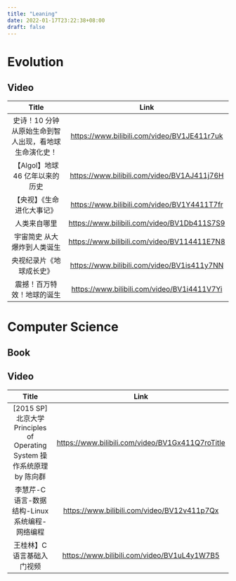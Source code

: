 ```yaml
---
title: "Leaning"
date: 2022-01-17T23:22:38+08:00
draft: false
---
```


# Evolution

## Video

|                         Title                         |                    Link                     |
| :---------------------------------------------------: | :-----------------------------------------: |
| 史诗！10 分钟从原始生命到智人出现，看地球生命演化史！ | https://www.bilibili.com/video/BV1JE411r7uk |
|            【Algol】地球 46 亿年以来的历史            | https://www.bilibili.com/video/BV1AJ411j76H |
|              【央视】《生命进化大事记》               | https://www.bilibili.com/video/BV1Y4411T7fr |
|                     人类来自哪里                      | https://www.bilibili.com/video/BV1Db411S7S9 |
|              宇宙简史 从大爆炸到人类诞生              | https://www.bilibili.com/video/BV114411E7N8 |
|               央视纪录片《地球成长史》                | https://www.bilibili.com/video/BV1is411y7NN |
|              震撼！百万特效！地球的诞生               | https://www.bilibili.com/video/BV1i4411V7Yi |

# Computer Science

## Book

## Video

|                                  Title                                   |                       Link                       |
| :----------------------------------------------------------------------: | :----------------------------------------------: |
| [2015 SP] 北京大学 Principles of Operating System 操作系统原理 by 陈向群 | https://www.bilibili.com/video/BV1Gx411Q7roTitle |
|              李慧芹-C 语言-数据结构-Linux 系统编程-网络编程              |   https://www.bilibili.com/video/BV12v411p7Qx    |
|                        王桂林】C 语言基础入门视频                        |   https://www.bilibili.com/video/BV1uL4y1W7B5    |
